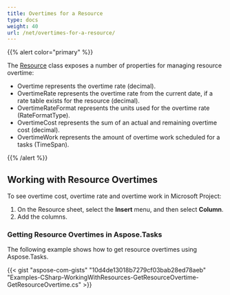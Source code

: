 ```yaml
---
title: Overtimes for a Resource
type: docs
weight: 40
url: /net/overtimes-for-a-resource/
---
```


{{% alert color="primary" %}} 

The [Resource](https://apireference.aspose.com/tasks/net/aspose.tasks/resource) class exposes a number of properties for managing resource overtime:

- Overtime represents the overtime rate (decimal).
- OvertimeRate represents the overtime rate from the current date, if a rate table exists for the resource (decimal).
- OvertimeRateFormat represents the units used for the overtime rate (RateFormatType).
- OvertimeCost represents the sum of an actual and remaining overtime cost (decimal).
- OvertimeWork represents the amount of overtime work scheduled for a tasks (TimeSpan).

{{% /alert %}} 
## **Working with Resource Overtimes**
To see overtime cost, overtime rate and overtime work in Microsoft Project:

1. On the Resource sheet, select the **Insert** menu, and then select **Column**.
2. Add the columns.
### **Getting Resource Overtimes in Aspose.Tasks**
The following example shows how to get resource overtimes using Aspose.Tasks.

{{< gist "aspose-com-gists" "10d4de13018b7279cf03bab28ed78aeb" "Examples-CSharp-WorkingWithResources-GetResourceOvertime-GetResourceOvertime.cs" >}}
